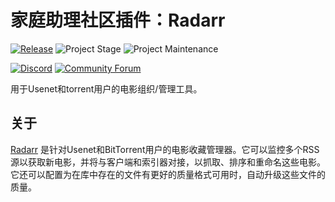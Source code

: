 # 家庭助理社区插件：Radarr

[![Release][release-shield]][release] ![Project Stage][project-stage-shield] ![Project Maintenance][maintenance-shield]

[![Discord][discord-shield]][discord] [![Community Forum][forum-shield]][forum]

用于Usenet和torrent用户的电影组织/管理工具。

## 关于

[Radarr] 是针对Usenet和BitTorrent用户的电影收藏管理器。它可以监控多个RSS源以获取新电影，并将与客户端和索引器对接，以抓取、排序和重命名这些电影。它还可以配置为在库中存在的文件有更好的质量格式可用时，自动升级这些文件的质量。

[Radarr]: https://radarr.video/

[discord-shield]: https://img.shields.io/discord/330944238910963714.svg
[discord]: https://discord.gg/c5DvZ4e
[forum-shield]: https://img.shields.io/badge/community-forum-brightgreen.svg
[forum]: https://community.home-assistant.io/t/?u=frenck
[maintenance-shield]: https://img.shields.io/maintenance/yes/2025.svg
[project-stage-shield]: https://img.shields.io/badge/project%20stage-experimental-yellow.svg
[release-shield]: https://img.shields.io/badge/version-v0.17.0-blue.svg
[release]: https://github.com/hassio-addons/addon-radarr/tree/v0.17.0